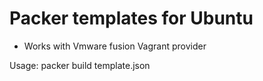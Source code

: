 # Packer templates for Ubuntu

- Works with Vmware fusion Vagrant provider

Usage: packer build template.json
